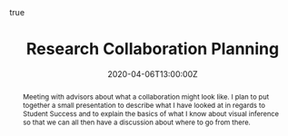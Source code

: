---
abstract: Meeting with advisors about what a collaboration might look like. I plan to put together a small presentation to describe what I have looked at in regards to Student Success and to explain the basics of what I know about visual inference so that we can all then have a discussion about where to go from there.

#address:
#  city: Lincoln
#  country: United States
#  postcode: "68505"
#  region: NE
#  street: 450 Serra Mall
all_day: false
authors: [Emily Robinson]
date: "2020-04-06T13:00:00Z"
#date_end: "2030-06-01T15:00:00Z"
event: Advisor Meeting
#event_url: https://example.org
featured: false
image:
  caption: 'Image credit: [**Mathematica**](https://www.mathematica.org/our-publications-and-findings/projects/clearinghouse-for-labor-evaluation-and-research)'
  focal_point: Right
links:
#- icon: twitter
#  icon_pack: fab
#  name: Follow
#  url: 
location: Zoom
math: true
#projects:
#- internal-project
#publishDate: "2017-01-01T00:00:00Z"
#slides: example
summary: Brainstorming and discussing collaboration moving forward for PhD research.
tags: []
title: Research Collaboration Planning
url_code: "https://www.emilyarobinson.com/files/slides/ResearchCollaboration_Planning/index.rdm"
url_pdf: ""
url_slides: "https://www.emilyarobinson.com/files/slides/ResearchCollaboration_Planning/index.html#1"
url_video: ""
---